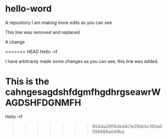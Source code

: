# hello-word
A repository
I am making more edits as you can see

This line was removed and replaced

A change

<<<<<<< HEAD
Hello -rf

I have arbitrarily made some changes as you can see, this line was added.


This is the cahngesagdshfdgmfhgdhrgseawrWAGDSHFDGNMFH
=======
Hello -rf
>>>>>>> 854da26ff4ded4c1e29dcbc160a0595689a049ba
